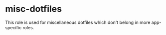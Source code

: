# misc-dotfiles

This role is used for miscellaneous dotfiles which don't belong in more app-specific roles.
